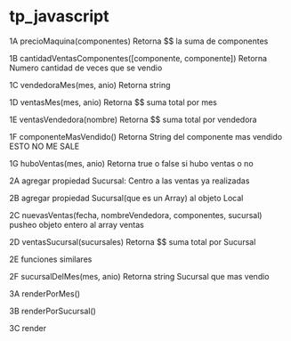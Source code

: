 # tp_javascript

1A precioMaquina(componentes)
Retorna $$ la suma de componentes 

1B cantidadVentasComponentes([componente, componente])
Retorna Numero cantidad de veces que se vendio 

1C vendedoraMes(mes, anio)
Retorna string

1D ventasMes(mes, anio)
Retorna $$ suma total por mes

1E ventasVendedora(nombre)
Retorna $$ suma total por vendedora

1F componenteMasVendido()
Retorna String del componente mas vendido
ESTO NO ME SALE

1G huboVentas(mes, anio)
Retorna true o false si hubo ventas o no


2A agregar propiedad Sucursal: Centro a las ventas ya realizadas

2B agregar propiedad Sucursal(que es un Array) al objeto Local

2C nuevasVentas(fecha, nombreVendedora, componentes, sucursal) pusheo objeto entero al array ventas

2D ventasSucursal(sucursales)
Retorna $$ suma total por Sucursal

2E funciones similares

2F sucursalDelMes(mes, anio)
Retorna string Sucursal que mas vendio

3A renderPorMes()

3B renderPorSucursal()

3C render
